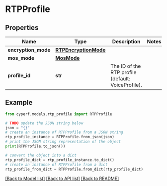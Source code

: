 # RTPProfile


## Properties

Name | Type | Description | Notes
------------ | ------------- | ------------- | -------------
**encryption_mode** | [**RTPEncryptionMode**](RTPEncryptionMode.md) |  | 
**mos_mode** | [**MosMode**](MosMode.md) |  | 
**profile_id** | **str** | The ID of the RTP profile (default: VoiceProfile). | 

## Example

```python
from cyperf.models.rtp_profile import RTPProfile

# TODO update the JSON string below
json = "{}"
# create an instance of RTPProfile from a JSON string
rtp_profile_instance = RTPProfile.from_json(json)
# print the JSON string representation of the object
print(RTPProfile.to_json())

# convert the object into a dict
rtp_profile_dict = rtp_profile_instance.to_dict()
# create an instance of RTPProfile from a dict
rtp_profile_from_dict = RTPProfile.from_dict(rtp_profile_dict)
```
[[Back to Model list]](../README.md#documentation-for-models) [[Back to API list]](../README.md#documentation-for-api-endpoints) [[Back to README]](../README.md)


